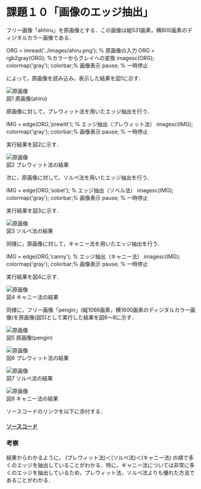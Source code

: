 # 課題１０「画像のエッジ抽出」

フリー画像「ahhiru」を原画像とする．この画像は縦531画素，横800画素のディジタルカラー画像である．

ORG = imread('../images/ahiru.png'); % 原画像の入力
ORG = rgb2gray(ORG); %カラーからグレイへの変換
imagesc(ORG); colormap('gray'); colorbar;% 画像表示
pause; % 一時停止

によって，原画像を読み込み，表示した結果を図1に示す．

![原画像](https://github.com/ShokiChitan/MATLAB_image_processing/blob/master/%E8%AA%B2%E9%A1%8C10/images/a1.jpg?raw=true)  
図1 原画像(ahiru)

原画像に対して，プレウィット法を用いたエッジ抽出を行う．

IMG = edge(ORG,'prewitt'); % エッジ抽出（プレウィット法）
imagesc(IMG); colormap('gray'); colorbar;% 画像表示
pause; % 一時停止

実行結果を図2に示す．

![原画像](https://github.com/ShokiChitan/MATLAB_image_processing/blob/master/%E8%AA%B2%E9%A1%8C10/images/a2.jpg?raw=true)  
図2 プレウィット法の結果

次に，原画像に対して，ソルベ法を用いたエッジ抽出を行う．

IMG = edge(ORG,'sobel'); % エッジ抽出（ソベル法）
imagesc(IMG); colormap('gray'); colorbar;% 画像表示
pause; % 一時停止

実行結果を図3に示す．

![原画像](https://github.com/ShokiChitan/MATLAB_image_processing/blob/master/%E8%AA%B2%E9%A1%8C10/images/a3.jpg?raw=true)  
図3 ソルベ法の結果

同様に，原画像に対して，キャニー法を用いたエッジ抽出を行う．

IMG = edge(ORG,'canny'); % エッジ抽出（キャニー法）
imagesc(IMG); colormap('gray'); colorbar;% 画像表示
pause; % 一時停止

実行結果を図4に示す．

![原画像](https://github.com/ShokiChitan/MATLAB_image_processing/blob/master/%E8%AA%B2%E9%A1%8C10/images/a4.jpg?raw=true)  
図4 キャニー法の結果

同様に，フリー画像「pengin」(縦1066画素，横1600画素のディジタルカラー画像)を原画像(図5)として実行した結果を図6～8に示す．

![原画像](https://github.com/ShokiChitan/MATLAB_image_processing/blob/master/%E8%AA%B2%E9%A1%8C10/images/p1.jpg?raw=true)  
図5 原画像(pengin)

![原画像](https://github.com/ShokiChitan/MATLAB_image_processing/blob/master/%E8%AA%B2%E9%A1%8C10/images/p2.jpg?raw=true)  
図6 プレウィット法の結果

![原画像](https://github.com/ShokiChitan/MATLAB_image_processing/blob/master/%E8%AA%B2%E9%A1%8C10/images/p3.jpg?raw=true)  
図7 ソルベ法の結果

![原画像](https://github.com/ShokiChitan/MATLAB_image_processing/blob/master/%E8%AA%B2%E9%A1%8C10/images/p4.jpg?raw=true)  
図8 キャニー法の結果

ソースコードのリンクを以下に添付する．

#### [ソースコード](https://github.com/ShokiChitan/MATLAB_image_processing/blob/master/%E8%AA%B2%E9%A1%8C10/kadai10.m)

### 考察
結果からわかるように，
(プレウィット法)＜(ソルベ法)＜(キャニー法)
の順で多くのエッジを抽出していることがわかる．特に，キャニー法については非常に多くのエッジを抽出しているため，プレウィット法，ソルベ法よりも優れた方法であることがわかる．
